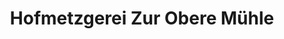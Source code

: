 ---
title: "Hofmetzgerei Zur Obere Mühle"
url: /buchloe/hofmetzgerei-zur-obere-muehle/
shop: Metzgerei
---